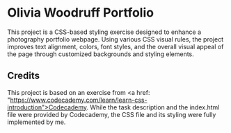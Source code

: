 # Olivia Woodruff Portfolio

This project is a CSS-based styling exercise designed to enhance a photography portfolio webpage. Using various CSS visual rules, 
the project improves text alignment, colors, font styles, and the overall visual appeal of the page through customized backgrounds and styling elements.

## Credits

This project is based on an exercise from <a href: "https://www.codecademy.com/learn/learn-css-introduction">Codecademy</a>. 
While the task description and the index.html file were provided by Codecademy, the CSS file and its styling were fully implemented by me.
